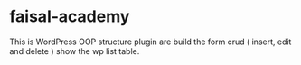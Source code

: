# faisal-academy
This is WordPress OOP structure plugin are build the form crud ( insert, edit and delete ) show the wp list table.
